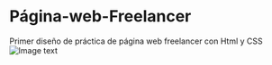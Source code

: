 # Página-web-Freelancer
Primer diseño de práctica de página web freelancer con Html y CSS
![Image text](https://github.com/VanessaMartz/Pagina-web-Freelancer/blob/master/1-Pagina_web_freelancer.png)

